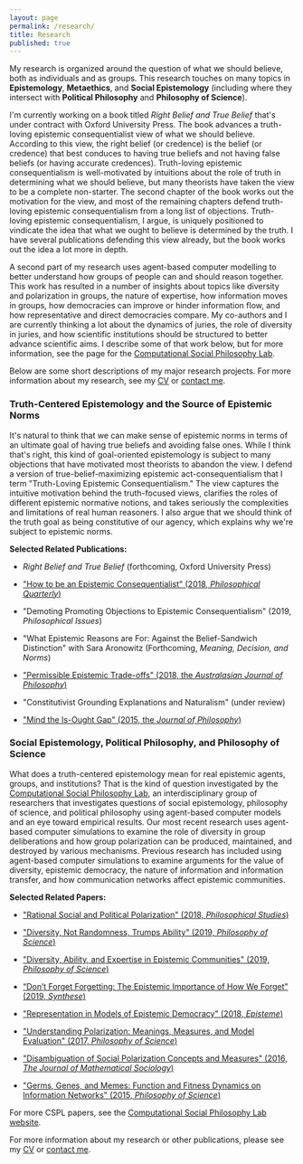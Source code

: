 ```yaml
---
layout: page
permalink: /research/
title: Research
published: true
---
```

My research is organized around the question of what we should believe, both as individuals and as groups. This research touches on many topics in **Epistemology**, **Metaethics**, and **Social Epistemology** (including where they intersect with **Political Philosophy** and **Philosophy of Science**). 

I'm currently working on a book titled _Right Belief and True Belief_ that's under contract with Oxford University Press. The book advances a truth-loving epistemic consequentialist view of what we should believe. According to this view, the right belief (or credence) is the belief (or credence) that best conduces to having true beliefs and not having false beliefs (or having accurate credences). Truth-loving epistemic consequentialism is well-motivated by intuitions about the role of truth in determining what we should believe, but many theorists have taken the view to be a complete non-starter. The second chapter of the book works out the motivation for the view, and most of the remaining chapters defend truth-loving epistemic consequentialism from a long list of objections. Truth-loving epistemic consequentialism, I argue, is uniquely positioned to vindicate the idea that what we ought to believe is determined by the truth. I have several publications defending this view already, but the book works out the idea a lot more in depth.

A second part of my research uses agent-based computer modelling to better understand how groups of people can and should reason together. This work has resulted in a number of insights about topics like diversity and polarization in groups, the nature of expertise, how information moves in groups, how democracies can improve or hinder information flow, and how representative and direct democracies compare. My co-authors and I are currently thinking a lot about the dynamics of juries, the role of diversity in juries, and how scientific institutions should be structured to better advance scientific aims. I describe some of that work below, but for more information, see the page for the [Computational Social Philosophy Lab](/CSPL/).

Below are some short descriptions of my major research projects.  For more information about my research, see my [CV](http://www.danieljsinger.com/cv/) or [contact me](http://www.danieljsinger.com/#contact).


### Truth-Centered Epistemology and the Source of Epistemic Norms
It's natural to think that we can make sense of epistemic norms in terms of an ultimate goal of having true beliefs and avoiding false ones. While I think that's right, this kind of goal-oriented epistemology is subject to many objections that have motivated most theorists to abandon the view. I defend a version of true-belief-maximizing epistemic act-consequentialism that I term "Truth-Loving Epistemic Consequentialism." The view captures the intuitive motivation behind the truth-focused views, clarifies the roles of different epistemic normative notions, and takes seriously the complexities and limitations of real human reasoners. I also argue that we should think of the truth goal as being constitutive of our agency, which explains why we're subject to epistemic norms.

**Selected Related Publications:**

- _Right Belief and True Belief_ (forthcoming, Oxford University Press)

- ["How to be an Epistemic Consequentialist" (2018, _Philosophical Quarterly_)](https://academic.oup.com/pq/advance-article/doi/10.1093/pq/pqx056/4791179?guestAccessKey=3b2ad95b-bb22-4a63-a900-bf5e940114bd)

- "Demoting Promoting Objections to Epistemic Consequentialism" (2019, _Philosophical Issues_)

- "What Epistemic Reasons are For: Against the Belief-Sandwich Distinction" with Sara Aronowitz (Forthcoming, _Meaning, Decision, and Norms_)

- ["Permissible Epistemic Trade-offs" (2018, the _Australasian Journal of Philosophy_)](https://www.tandfonline.com/doi/abs/10.1080/00048402.2018.1465987)

- "Constitutivist Grounding Explanations and Naturalism" (under review)

- ["Mind the Is-Ought Gap" (2015, the _Journal of Philosophy_)](https://www.pdcnet.org/pdc/bvdb.nsf/purchase?openform&fp=jphil&id=jphil_2015_0112_0004_0193_0210)


### Social Epistemology, Political Philosophy, and Philosophy of Science
What does a truth-centered epistemology mean for real epistemic agents, groups, and institutions?  That is the kind of question investigated by the [Computational Social Philosophy Lab](http://www.danieljsinger.com/CSPL/), an interdisciplinary group of researchers that investigates questions of social epistemology, philosophy of science, and political philosophy using agent-based computer models and an eye toward empirical results.  Our most recent research uses agent-based computer simulations to examine the role of diversity in group deliberations and how group polarization can be produced, maintained, and destroyed by various mechanisms.  Previous research has included using agent-based computer simulations to examine arguments for the value of diversity, epistemic democracy, the nature of information and information transfer, and how communication networks affect epistemic communities.

**Selected Related Papers:**

- ["Rational Social and Political Polarization" (2018, _Philosophical Studies_)](https://link.springer.com/article/10.1007/s11098-018-1124-5)

- ["Diversity, Not Randomness, Trumps Ability" (2019, _Philosophy of Science_)](http://www.danieljsinger.com/papers/Singer%20-%20Diverstiy,%20Not%20Randomness,%20Trumps%20Ability%20(draft).pdf)

- ["Diversity, Ability, and Expertise in Epistemic Communities" (2019, _Philosophy of Science_)](https://www.journals.uchicago.edu/doi/pdfplus/10.1086/701070)

- [“Don’t Forget Forgetting: The Epistemic Importance of How We Forget" (2019, _Synthese_)](https://link.springer.com/article/10.1007/s11229-019-02409-0)

- ["Representation in Models of Epistemic Democracy" (2018, _Episteme_)](https://www.cambridge.org/core/journals/episteme/article/abs/representation-in-models-of-epistemic-democracy/DD99118293B04CCE5D0D124B660E7961)

- ["Understanding Polarization: Meanings, Measures, and Model Evaluation" (2017, _Philosophy of Science_)](https://www.journals.uchicago.edu/doi/abs/10.1086/688938)

- ["Disambiguation of Social Polarization Concepts and Measures" (2016, _The Journal of Mathematical Sociology_)](https://www.tandfonline.com/doi/abs/10.1080/0022250X.2016.1147443?journalCode=gmas20)

- ["Germs, Genes, and Memes: Function and Fitness Dynamics on Information Networks" (2015, _Philosophy of Science_)](https://www.journals.uchicago.edu/doi/abs/10.1086/680486)

For more CSPL papers, see the [Computational Social Philosophy Lab website](http://www.danieljsinger.com/CSPL/).



For more information about my research or other publications, please see my [CV](http://www.danieljsinger.com/cv/) or [contact me](http://www.danieljsinger.com/#contact).
